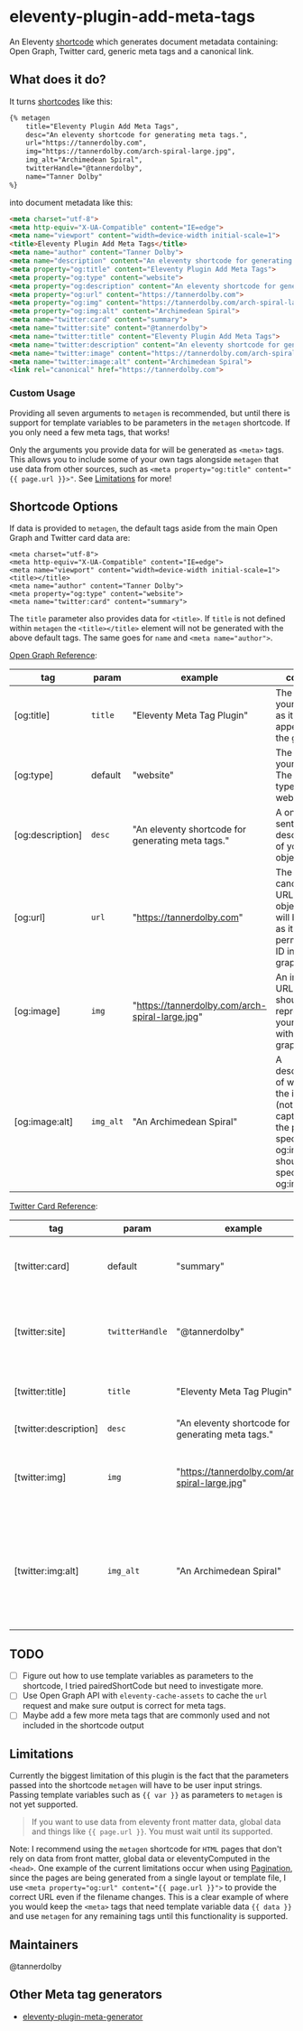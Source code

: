 # eleventy-plugin-add-meta-tags

An Eleventy [shortcode](https://www.11ty.dev/docs/shortcodes/) which generates document metadata containing: Open Graph, Twitter card, generic meta tags and a canonical link.

<!-- ## Installation (TODO)
`npm install eleventy-meta-generator` to make the shortcode `metagen` available in your project. -->

## What does it do?
It turns [shortcodes](https://www.11ty.dev/docs/shortcodes/) like this:

```html
{% metagen 
    title="Eleventy Plugin Add Meta Tags",
    desc="An eleventy shortcode for generating meta tags.",
    url="https://tannerdolby.com",
    img="https://tannerdolby.com/arch-spiral-large.jpg",
    img_alt="Archimedean Spiral",
    twitterHandle="@tannerdolby",
    name="Tanner Dolby"
%}
```
into document metadata like this:

```html
<meta charset="utf-8"> 
<meta http-equiv="X-UA-Compatible" content="IE=edge"> 
<meta name="viewport" content="width=device-width initial-scale=1"> 
<title>Eleventy Plugin Add Meta Tags</title> 
<meta name="author" content="Tanner Dolby"> 
<meta name="description" content="An eleventy shortcode for generating meta tags."> 
<meta property="og:title" content="Eleventy Plugin Add Meta Tags"> 
<meta property="og:type" content="website"> 
<meta property="og:description" content="An eleventy shortcode for generating meta tags."> 
<meta property="og:url" content="https://tannerdolby.com"> 
<meta property="og:img" content="https://tannerdolby.com/arch-spiral-large.jpg"> 
<meta property="og:img:alt" content="Archimedean Spiral"> 
<meta name="twitter:card" content="summary"> 
<meta name="twitter:site" content="@tannerdolby"> 
<meta name="twitter:title" content="Eleventy Plugin Add Meta Tags"> 
<meta name="twitter:description" content="An eleventy shortcode for generating meta tags."> 
<meta name="twitter:image" content="https://tannerdolby.com/arch-spiral-large.jpg"> 
<meta name="twitter:image:alt" content="Archimedean Spiral"> 
<link rel="canonical" href="https://tannerdolby.com">
```

### Custom Usage
Providing all seven arguments to `metagen` is recommended, but until there is support for template variables to be parameters in the `metagen` shortcode. If you only need a few meta tags, that works! 

Only the arguments you provide data for will be generated as `<meta>` tags. This allows you to include some of your own tags alongside `metagen` that use data from other sources, such as `<meta property="og:title" content="{{ page.url }}>"`. See [Limitations](https://github.com/tannerdolby/eleventy-plugin-add-meta-tags#limitations) for more!

## Shortcode Options
If data is provided to `metagen`, the default tags aside from the main Open Graph and Twitter card data are:
```
<meta charset="utf-8"> 
<meta http-equiv="X-UA-Compatible" content="IE=edge"> 
<meta name="viewport" content="width=device-width initial-scale=1"> 
<title></title> 
<meta name="author" content="Tanner Dolby">
<meta property="og:type" content="website"> 
<meta name="twitter:card" content="summary"> 
```

The `title` parameter also provides data for `<title>`. If `title` is not defined within `metagen` the `<title></title>` element will not be generated with the above default tags. The same goes for `name` and `<meta name="author">`.

[Open Graph Reference](https://ogp.me/):

| tag | param | example | content |
| ------ | ------ | ------ | ------ |
| [og:title] | `title` | "Eleventy Meta Tag Plugin"  | The title of your object as it should appear in the graph. |
| [og:type] | default | "website" | The type of your object. The default type is website. |
| [og:description] | `desc` | "An eleventy shortcode for generating meta tags." | A one or two sentence description of your object. |
| [og:url] | `url` | "https://tannerdolby.com" | The canonical URL of your object that will be used as its permanent ID in the graph. |
| [og:image] | `img` | "https://tannerdolby.com/arch-spiral-large.jpg" | An image URL which should represent your object within the graph. |
| [og:image:alt] | `img_alt` | "An Archimedean Spiral" | A description of what is in the image (not a caption). If the page specifies an og:image it should specify og:image:alt. |

[Twitter Card Reference](https://developer.twitter.com/en/docs/twitter-for-websites/cards/overview/markup):

| tag | param | example | content |
| ------ | ------ | ------ | ------ |
| [twitter:card] | default | "summary" | Must be set to a value of summary (included by default). |
| [twitter:site] | `twitterHandle` | "@tannerdolby" | The Twitter @username the card should be attributed to. |
| [twitter:title] | `title` | "Eleventy Meta Tag Plugin" | A concise title for the related content. |
| [twitter:description] | `desc` | "An eleventy shortcode for generating meta tags."  | Description of content. |
| [twitter:img] | `img` | "https://tannerdolby.com/arch-spiral-large.jpg" | A URL to a unique image representing the content of the page. |
| [twitter:img:alt] | `img_alt` | "An Archimedean Spiral" | A text description of the image conveying the essential nature of an image to users who are visually impaired. |

## TODO
- [ ] Figure out how to use template variables as parameters to the shortcode, I tried pairedShortCode but need to investigate more.
- [ ] Use Open Graph API with `eleventy-cache-assets` to cache the `url` request and make sure output is correct for meta tags.
- [ ] Maybe add a few more meta tags that are commonly used and not included in the shortcode output

## Limitations
Currently the biggest limitation of this plugin is the fact that the parameters passed into the shortcode `metagen` will have to be user input strings. Passing template variables such as `{{ var }}` as parameters to `metagen` is not yet supported.

> If you want to use data from eleventy front matter data, global data and things like `{{ page.url }}`. You must wait until its supported.

Note: I recommend using the `metagen` shortcode for `HTML` pages that don't rely on data from front matter, global data or eleventyComputed in the `<head>`. One example of the current limitations occur when using [Pagination](https://www.11ty.dev/docs/pagination/), since the pages are being generated from a single layout or template file, I use `<meta property="og:url" content="{{ page.url }}">` to provide the correct URL even if the filename changes. This is a clear example of where you would keep the `<meta>` tags that need template variable data `{{ data }}` and use `metagen` for any remaining tags until this functionality is supported.

## Maintainers
@tannerdolby

## Other Meta tag generators
- [eleventy-plugin-meta-generator](https://github.com/Ryuno-Ki/eleventy-plugin-meta-generator)